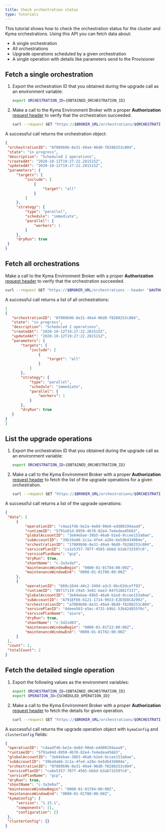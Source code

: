 ```yaml
---
title: Check orchestration status
type: Tutorials
---
```


This tutorial shows how to check the orchestration status for the cluster and Kyma orchestrations. Using this API you can fetch data about:
- A single orchestration
- All orchestrations
- Upgrade operations scheduled by a given orchestration
- A single operation with details like parameters send to the Provisioner

## Fetch a single orchestration

1. Export the orchestration ID that you obtained during the upgrade call as an environment variable:

   ```bash
   export ORCHESTRATION_ID={OBTAINED_ORCHESTRATION_ID}
   ```

2. Make a call to the Kyma Environment Broker with a proper **Authorization** [request header](#details-authorization) to verify that the orchestration succeeded.

   ```bash
   curl --request GET "https://$BROKER_URL/orchestrations/$ORCHESTRATION_ID --header "$AUTHORIZATION_HEADER""
   ```

A successful call returns the orchestration object:

   ```json
{
    "orchestrationID": "07089b96-8e31-49a4-96d0-f8288253c804",
    "state": "in progress",
    "description": "Scheduled 2 operations",
    "createdAt": "2020-10-12T19:27:22.281515Z",
    "updatedAt": "2020-10-12T19:27:22.281515Z",
    "parameters": {
        "targets": {
            "include": [
                {
                    "target": "all"
                }
            ]
        },
        "strategy": {
            "type": "parallel",
            "schedule": "immediate",
            "parallel": {
                "workers": 1
            }
        },
        "dryRun": true
    }
}
   ```

## Fetch all orchestrations

Make a call to the Kyma Environment Broker with a proper **Authorization** [request header](#details-authorization) to verify that the orchestration succeeded.

   ```bash
   curl --request GET "https://$BROKER_URL/orchestrations --header "$AUTHORIZATION_HEADER""
   ```

A successful call returns a list of all orchestrations:

   ```json
[
  {
      "orchestrationID": "07089b96-8e31-49a4-96d0-f8288253c804",
      "state": "in progress",
      "description": "Scheduled 2 operations",
      "createdAt": "2020-10-12T19:27:22.281515Z",
      "updatedAt": "2020-10-12T19:27:22.281515Z",
      "parameters": {
          "targets": {
              "include": [
                  {
                      "target": "all"
                  }
              ]
          },
          "strategy": {
              "type": "parallel",
              "schedule": "immediate",
              "parallel": {
                  "workers": 1
              }
          },
          "dryRun": true
      }
  }
]
   ```

## List the upgrade operations

1. Export the orchestration ID that you obtained during the upgrade call as an environment variable:

   ```bash
   export ORCHESTRATION_ID={OBTAINED_ORCHESTRATION_ID}
   ```

2. Make a call to the Kyma Environment Broker with a proper **Authorization** [request header](#details-authorization) to fetch the list of the upgrade operations for a given orchestration.

   ```bash
   curl --request GET "https://$BROKER_URL/orchestrations/$ORCHESTRATION_ID/operations --header "$AUTHORIZATION_HEADER""
   ```

A successful call returns a list of the upgrade operations:

   ```json
{
    "data": [
        {
            "operationID": "c4aa1f4b-be2a-4e8d-90e6-edd00194aaa9",
            "runtimeID": "5791e81d-8959-4b78-82e4-7e4edea45683",
            "globalAccountID": "3e64ebae-38b5-46a0-b1ed-9ccee153a0ae",
            "subAccountID": "39b19a66-2c1a-4fe4-a28e-6e5db434084e",
            "orchestrationID": "17089b96-8e31-49a4-96d0-f8288253c804",
            "servicePlanID": "ca1e5357-707f-4565-bbbd-b3ab732597c6",
            "servicePlanName": "gcp",
            "dryRun": true,
            "shootName": "c-3a3xdaf",
            "maintenanceWindowBegin": "0000-01-01T04:00:00Z",
            "maintenanceWindowEnd": "0000-01-01T08:00:00Z"
        },
        {
            "operationID": "669c1644-44c2-349d-a3c5-8bc63dceff93",
            "runtimeID": "8071f119-29a5-3e81-bae3-04751881f317",
            "globalAccountID": "3e64ebae-68b5-46a0-b1ed-9ccee153a0ae",
            "subAccountID": "A791EFE6-6121-1714-9933-E2D3D8CA2992",
            "orchestrationID": "a7089b96-8e31-49a4-96d0-f8288253c804",
            "servicePlanID": "4deee563-e5ec-4731-b9b1-53b42d855f0c",
            "servicePlanName": "azure",
            "dryRun": true,
            "shootName": "c-5d2xd83",
            "maintenanceWindowBegin": "0000-01-01T22:00:00Z",
            "maintenanceWindowEnd": "0000-01-01T02:00:00Z"
        }
    ],
    "count": 2,
    "totalCount": 2
}
   ```

## Fetch the detailed single operation

1. Export the following values as the environment variables:

   ```bash
   export ORCHESTRATION_ID={OBTAINED_ORCHESTRATION_ID}
   export OPERATION_ID={SCHEDULED_OPERATION_ID}
   ```

2. Make a call to the Kyma Environment Broker with a proper **Authorization** [request header](#details-authorization) to fetch the details for given operation.

   ```bash
   curl --request GET "https://$BROKER_URL/orchestrations/$ORCHESTRATION_ID/operations/$OPERATION_ID --header "$AUTHORIZATION_HEADER""
   ```

A successful call returns the upgrade operation object with `kymaConfig` and `clusterConfig` fields:

   ```json
{
    "operationID": "c4aadf4b-be2a-4e8d-90e6-edd00194aaa9",
    "runtimeID": "5791e84d-8959-4b78-82e4-7e4edea45683",
    "globalAccountID": "3e64ebae-38b5-46a0-b1ed-9ccee153a0ae",
    "subAccountID": "39ba9a66-2c1a-4fe4-a28e-6e5db434084e",
    "orchestrationID": "07089b96-8e31-49a4-96d0-f8288253c804",
    "servicePlanID": "ca6e5357-707f-4565-bbbd-b3ab732597c6",
    "servicePlanName": "gcp",
    "dryRun": true,
    "shootName": "c-3a3e0af",
    "maintenanceWindowBegin": "0000-01-01T04:00:00Z",
    "maintenanceWindowEnd": "0000-01-01T08:00:00Z",
    "kymaConfig": {
        "version": "1.15.1",
        "components": [],
        "configuration": []
    },
    "clusterConfig": {}
}
   ```
